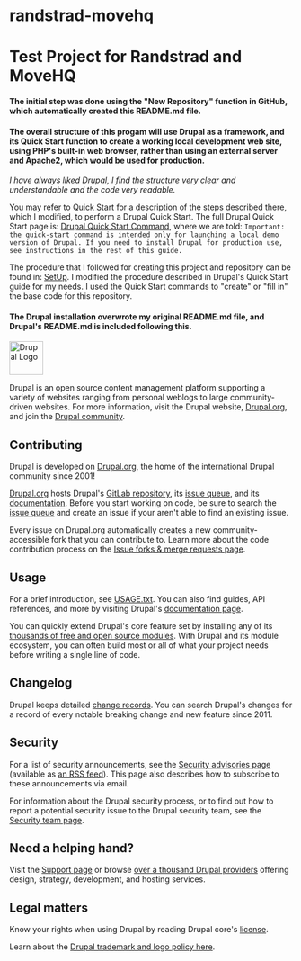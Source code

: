 # randstrad-movehq
# Test Project for Randstrad and MoveHQ

#### The initial step was done using the "New Repository" function in GitHub, which automatically created this README.md file.

#### The overall structure of this progam will use Drupal as a framework, and its Quick Start function to create a working local development web site, using PHP's built-in web browser, rather than using an external server and Apache2, which would be used for production.

*I have always liked Drupal, I find the structure very clear and understandable and the code very readable.*

You may refer to [Quick Start](Docs/DrupalQuickStart.md) for a description of the steps described there, which I modified, to perform a Drupal Quick Start.  The full Drupal Quick Start page is: [Drupal Quick Start Command](https://www.drupal.org/docs/installing-drupal/drupal-quick-start-command), where we are told: `Important: the quick-start command is intended only for launching a local demo version of Drupal. If you need to install Drupal for production use, see instructions in the rest of this guide.`

The procedure that I followed for creating this project and repository can be found in: [SetUp](Docs/Setup.md).  I modified the procedure described in Drupal's Quick Start guide for my needs.  I used the Quick Start commands to "create" or "fill in" the base code for this repository.

#### The Drupal installation overwrote my original README.md file, and Drupal's README.md is included following this.



<img alt="Drupal Logo" src="https://www.drupal.org/files/Wordmark_blue_RGB.png" height="60px">

Drupal is an open source content management platform supporting a variety of
websites ranging from personal weblogs to large community-driven websites. For
more information, visit the Drupal website, [Drupal.org][Drupal.org], and join
the [Drupal community][Drupal community].

## Contributing

Drupal is developed on [Drupal.org][Drupal.org], the home of the international
Drupal community since 2001!

[Drupal.org][Drupal.org] hosts Drupal's [GitLab repository][GitLab repository],
its [issue queue][issue queue], and its [documentation][documentation]. Before
you start working on code, be sure to search the [issue queue][issue queue] and
create an issue if your aren't able to find an existing issue.

Every issue on Drupal.org automatically creates a new community-accessible fork
that you can contribute to. Learn more about the code contribution process on
the [Issue forks & merge requests page][issue forks].

## Usage

For a brief introduction, see [USAGE.txt](/core/USAGE.txt). You can also find
guides, API references, and more by visiting Drupal's [documentation
page][documentation].

You can quickly extend Drupal's core feature set by installing any of its
[thousands of free and open source modules][modules]. With Drupal and its
module ecosystem, you can often build most or all of what your project needs
before writing a single line of code.

## Changelog

Drupal keeps detailed [change records][changelog]. You can search Drupal's
changes for a record of every notable breaking change and new feature since
2011.

## Security

For a list of security announcements, see the [Security advisories
page][Security advisories] (available as [an RSS feed][security RSS]). This
page also describes how to subscribe to these announcements via email.

For information about the Drupal security process, or to find out how to report
a potential security issue to the Drupal security team, see the [Security team
page][security team].

## Need a helping hand?

Visit the [Support page][support] or browse [over a thousand Drupal
providers][service providers] offering design, strategy, development, and
hosting services.

## Legal matters

Know your rights when using Drupal by reading Drupal core's
[license](/core/LICENSE.txt).

Learn about the [Drupal trademark and logo policy here][trademark].

[Drupal.org]: https://www.drupal.org
[Drupal community]: https://www.drupal.org/community
[GitLab repository]: https://git.drupalcode.org/project/drupal
[issue queue]: https://www.drupal.org/project/issues/drupal
[issue forks]: https://www.drupal.org/drupalorg/docs/gitlab-integration/issue-forks-merge-requests
[documentation]: https://www.drupal.org/documentation
[changelog]: https://www.drupal.org/list-changes/drupal
[modules]: https://www.drupal.org/project/project_module
[security advisories]: https://www.drupal.org/security
[security RSS]: https://www.drupal.org/security/rss.xml
[security team]: https://www.drupal.org/drupal-security-team
[service providers]: https://www.drupal.org/drupal-services
[support]: https://www.drupal.org/support
[trademark]: https://www.drupal.com/trademark
